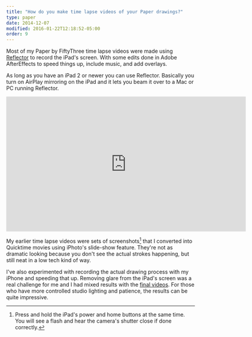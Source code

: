 ```yaml
---
title: "How do you make time lapse videos of your Paper drawings?"
type: paper
date: 2014-12-07
modified: 2016-01-22T12:18:52-05:00
order: 9
---
```


Most of my Paper by FiftyThree time lapse videos were made using [Reflector](http://www.airsquirrels.com/reflector/) to record the iPad's screen. With some edits done in Adobe AfterEffects to speed things up, include music, and add overlays.

As long as you have an iPad 2 or newer you can use Reflector. Basically you turn on AirPlay mirroring on the iPad and it lets you beam it over to a Mac or PC running Reflector.

<iframe width="640" height="360" src="https://www.youtube-nocookie.com/embed/videoseries?list=PLaLqP2ipMLc6UugVLyTwWTiFtmmZzj7ao&amp;controls=0&amp;showinfo=0" frameborder="0" allowfullscreen></iframe>

My earlier time lapse videos were sets of screenshots[^screenshot] that I converted into Quicktime movies using iPhoto's slide-show feature. They're not as dramatic looking because you don't see the actual strokes happening, but still neat in a low tech kind of way.

[^screenshot]: Press and hold the iPad's power and home buttons at the same time. You will see a flash and hear the camera's shutter close if done correctly.

I've also experimented with recording the actual drawing process with my iPhone and speeding that up. Removing glare from the iPad's screen was a real challenge for me and I had mixed results with the [final videos](https://www.youtube.com/watch?v=JqVzqVG0e5g&index=8&list=PLaLqP2ipMLc6UugVLyTwWTiFtmmZzj7ao). For those who have more controlled studio lighting and patience, the results can be quite impressive.
